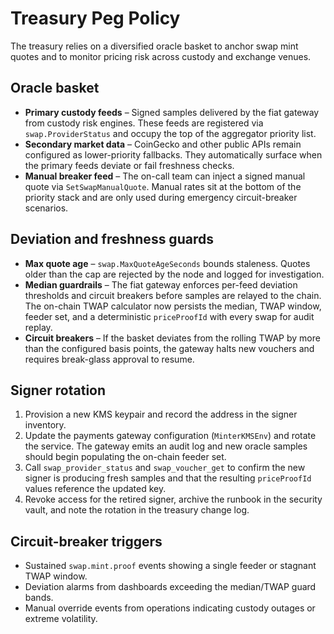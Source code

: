 # Treasury Peg Policy

The treasury relies on a diversified oracle basket to anchor swap mint quotes and to monitor
pricing risk across custody and exchange venues.

## Oracle basket

- **Primary custody feeds** – Signed samples delivered by the fiat gateway from custody risk
  engines. These feeds are registered via `swap.ProviderStatus` and occupy the top of the
  aggregator priority list.
- **Secondary market data** – CoinGecko and other public APIs remain configured as
  lower-priority fallbacks. They automatically surface when the primary feeds deviate or fail
  freshness checks.
- **Manual breaker feed** – The on-call team can inject a signed manual quote via
  `SetSwapManualQuote`. Manual rates sit at the bottom of the priority stack and are only used
  during emergency circuit-breaker scenarios.

## Deviation and freshness guards

- **Max quote age** – `swap.MaxQuoteAgeSeconds` bounds staleness. Quotes older than the cap are
  rejected by the node and logged for investigation.
- **Median guardrails** – The fiat gateway enforces per-feed deviation thresholds and circuit
  breakers before samples are relayed to the chain. The on-chain TWAP calculator now persists the
  median, TWAP window, feeder set, and a deterministic `priceProofId` with every swap for audit
  replay.
- **Circuit breakers** – If the basket deviates from the rolling TWAP by more than the configured
  basis points, the gateway halts new vouchers and requires break-glass approval to resume.

## Signer rotation

1. Provision a new KMS keypair and record the address in the signer inventory.
2. Update the payments gateway configuration (`MinterKMSEnv`) and rotate the service. The gateway
   emits an audit log and new oracle samples should begin populating the on-chain feeder set.
3. Call `swap_provider_status` and `swap_voucher_get` to confirm the new signer is producing fresh
   samples and that the resulting `priceProofId` values reference the updated key.
4. Revoke access for the retired signer, archive the runbook in the security vault, and note the
   rotation in the treasury change log.

## Circuit-breaker triggers

- Sustained `swap.mint.proof` events showing a single feeder or stagnant TWAP window.
- Deviation alarms from dashboards exceeding the median/TWAP guard bands.
- Manual override events from operations indicating custody outages or extreme volatility.
